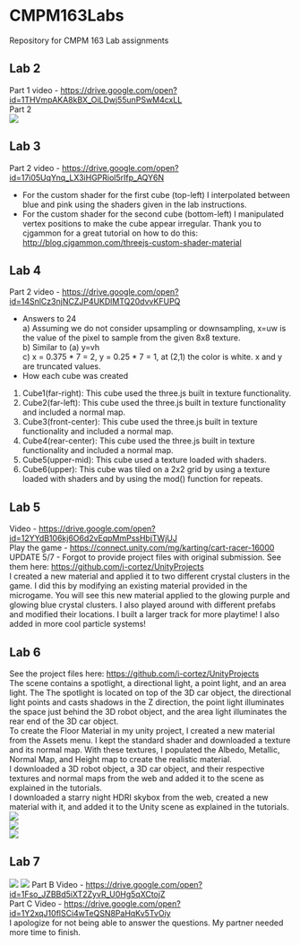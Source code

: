 # CMPM163Labs
Repository for CMPM 163 Lab assignments
## Lab 2
Part 1 video - https://drive.google.com/open?id=1THVmpAKA8kBX_OiLDwj55unPSwM4cxLL  
Part 2  
![](images/working_from_home.jpg)
## Lab 3
Part 2 video - https://drive.google.com/open?id=17i05UqYnq_LX3iHGPRiol5rIfp_AQY6N
- For the custom shader for the first cube (top-left) I interpolated between blue and pink using the shaders given in the lab instructions.
- For the custom shader for the second cube (bottom-left) I manipulated vertex positions to make the cube appear irregular. Thank you to cjgammon for a great tutorial on how to do this: http://blog.cjgammon.com/threejs-custom-shader-material
## Lab 4
Part 2 video - https://drive.google.com/open?id=14SnlCz3njNCZJP4UKDlMTQ20dvvKFUPQ
- Answers to 24  
a) Assuming we do not consider upsampling or downsampling, x=uw is the value of the pixel to sample from the given 8x8 texture.  
b) Similar to (a) y=vh  
c) x = 0.375 * 7 = 2, y = 0.25 * 7 = 1, at (2,1) the color is white. x and y are truncated values.  
- How each cube was created  
1) Cube1(far-right): This cube used the three.js built in texture functionality.  
2) Cube2(far-left): This cube used the three.js built in texture functionality and included a normal map.  
3) Cube3(front-center): This cube used the three.js built in texture functionality and included a normal map.  
4) Cube4(rear-center): This cube used the three.js built in texture functionality and included a normal map.
5) Cube5(upper-mid): This cube used a texture loaded with shaders.
6) Cube6(upper): This cube was tiled on a 2x2 grid by using a texture loaded with shaders and by using the mod() function for repeats.  
## Lab 5
Video - https://drive.google.com/open?id=12YYdB106kj6O6d2vEqpMmPssHbjTWjUJ  
Play the game - https://connect.unity.com/mg/karting/cart-racer-16000  
UPDATE 5/7 - Forgot to provide project files with original submission. See them here: https://github.com/i-cortez/UnityProjects  
I created a new material and applied it to two different crystal clusters in the game. I did this by modifying an existing material provided in the microgame. You will see this new material applied to the glowing purple and glowing blue crystal clusters. I also played around with different prefabs and modified their locations. I built a larger track for more playtime! I also added in more cool particle systems!
## Lab 6
See the project files here: https://github.com/i-cortez/UnityProjects  
The scene contains a spotlight, a directional light, a point light, and an area light. The The spotlight is located on top of the 3D car object, the directional light points and casts shadows in the Z direction, the point light illuminates the space just behind the 3D robot object, and the area light illuminates the rear end of the 3D car object.  
To create the Floor Material in my unity project, I created a new material from the Assets menu. I kept the standard shader and downloaded a texture and its normal map. With these textures, I populated the Albedo, Metallic, Normal Map, and Height map to create the realistic material.  
I downloaded a 3D robot object, a 3D car object, and their respective textures and normal maps from the web and added it to the scene as explained in the tutorials.  
I downloaded a starry night HDRI skybox from the web, created a new material with it, and added it to the Unity scene as explained in the tutorials.  
![](images/hardwood.jpg)  
![](images/floor_material.jpg)  
![](images/driving_cars.jpg)
## Lab 7
![](images/texture_map.jpg)
![](images/height_map.jpg)
Part B Video - https://drive.google.com/open?id=1Fso_JZBBd5iXT2ZyvR_U0Hg5qXCtojZ  
Part C Video - https://drive.google.com/open?id=1Y2xqJ10flSCi4wTeQSN8PaHqKv5TvOiy  
I apologize for not being able to answer the questions. My partner needed more time to finish.
